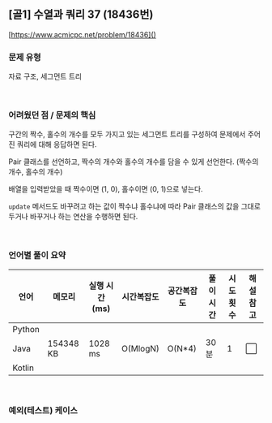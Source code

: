 ## [골1] 수열과 쿼리 37 (18436번)

[https://www.acmicpc.net/problem/18436]()

### 문제 유형

자료 구조, 세그먼트 트리

<br>

### 어려웠던 점 / 문제의 핵심

구간의 짝수, 홀수의 개수를 모두 가지고 있는 세그먼트 트리를 구성하여 문제에서 주어진 쿼리에 대해 응답하면 된다.

Pair 클래스를 선언하고, 짝수의 개수와 홀수의 개수를 담을 수 있게 선언한다. (짝수의 개수, 홀수의 개수)

배열을 입력받았을 때 짝수이면 (1, 0), 홀수이면 (0, 1)으로 넣는다.

`update` 메서드도 바꾸려고 하는 값이 짝수냐 홀수냐에 따라 Pair 클래스의 값을 그대로 두거나 바꾸거나 하는 연산을 수행하면 된다.

<br>

### 언어별 풀이 요약

| 언어   | 메모리    | 실행 시간(ms) | 시간복잡도 | 공간복잡도 | 풀이 시간 | 시도 횟수 | 해설 참고            |
| ------ | --------- | ------------- | ---------- | ---------- | --------- | --------- | -------------------- |
| Python |           |               |            |            |           |           |                      |
| Java   | 154348 KB | 1028 ms       | O(MlogN)   | O(N*4)     | 30분      | 1         | :white_large_square: |
| Kotlin |           |               |            |            |           |           |                      |

<br>

### 예외(테스트) 케이스

```
```

